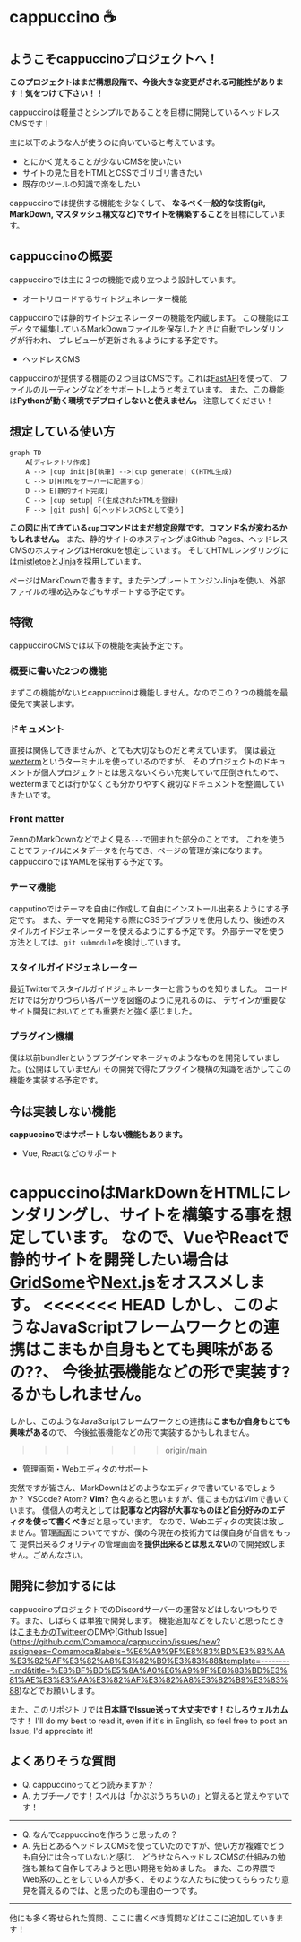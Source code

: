 # cappuccino ☕

## **ようこそcappuccinoプロジェクトへ！**

**このプロジェクトはまだ構想段階で、今後大きな変更がされる可能性があります！気をつけて下さい！！**

cappuccinoは軽量さとシンプルであることを目標に開発しているヘッドレスCMSです！

主に以下のような人が使うのに向いていると考えています。

- とにかく覚えることが少ないCMSを使いたい
- サイトの見た目をHTMLとCSSでゴリゴリ書きたい
- 既存のツールの知識で楽をしたい

cappuccinoでは提供する機能を少なくして、
**なるべく一般的な技術(git, MarkDown, マスタッシュ構文など)でサイトを構築すること**を目標にしています。

## cappuccinoの概要

cappuccinoでは主に２つの機能で成り立つよう設計しています。

- オートリロードするサイトジェネレーター機能

cappuccinoでは静的サイトジェネレーターの機能を内蔵します。
この機能はエディタで編集しているMarkDownファイルを保存したときに自動でレンダリングが行われ、
プレビューが更新されるようにする予定です。


- ヘッドレスCMS

cappuccinoが提供する機能の２つ目はCMSです。これは[FastAPI](https://fastapi.tiangolo.com/)を使って、
ファイルのルーティングなどをサポートしようと考えています。
また、この機能は**Pythonが動く環境でデプロイしないと使えません。** 注意してください！


## 想定している使い方

```mermaid
graph TD
    A[ディレクトリ作成]
    A --> |cup init|B[執筆] -->|cup generate| C(HTML生成)
    C --> D[HTMLをサーバーに配置する]
    D --> E[静的サイト完成]
    C --> |cup setup| F(生成されたHTMLを登録)
    F --> |git push| G[ヘッドレスCMSとして使う]
```
**この図に出てきている`cup`コマンドはまだ想定段階です。コマンド名が変わるかもしれません。**
また、静的サイトのホスティングはGithub Pages、ヘッドレスCMSのホスティングはHerokuを想定しています。
そしてHTMLレンダリングには[mistletoe](https://github.com/miyuchina/mistletoe)と[Jinja](https://github.com/pallets/jinja)を採用しています。

ページはMarkDownで書きます。またテンプレートエンジンJinjaを使い、外部ファイルの埋め込みなどもサポートする予定です。

## 特徴
cappuccinoCMSでは以下の機能を実装予定です。

### 概要に書いた2つの機能

まずこの機能がないとcappuccinoは機能しません。なのでこの２つの機能を最優先で実装します。

### ドキュメント

直接は関係してきませんが、とても大切なものだと考えています。
僕は最近[wezterm](https://wezfurlong.org/wezterm/)というターミナルを使っているのですが、
そのプロジェクトのドキュメントが個人プロジェクトとは思えないくらい充実していて圧倒されたので、
weztermまでとは行かなくとも分かりやすく親切なドキュメントを整備していきたいです。

### Front matter

ZennのMarkDownなどでよく見る`---`で囲まれた部分のことです。
これを使うことでファイルにメタデータを付与でき、ページの管理が楽になります。
cappuccinoではYAMLを採用する予定です。

### テーマ機能

capputinoではテーマを自由に作成して自由にインストール出来るようにする予定です。
また、テーマを開発する際にCSSライブラリを使用したり、後述のスタイルガイドジェネレーターを使えるようにする予定です。
外部テーマを使う方法としては、`git submodule`を検討しています。

### スタイルガイドジェネレーター

最近Twitterでスタイルガイドジェネレーターと言うものを知りました。
コードだけでは分かりづらい各パーツを図鑑のように見れるのは、
デザインが重要なサイト開発においてとても重要だと強く感じました。


### プラグイン機構

僕は以前bundlerというプラグインマネージャのようなものを開発していました。(公開はしていません)
その開発で得たプラグイン機構の知識を活かしてこの機能を実装する予定です。


## 今は実装しない機能
**cappuccinoではサポートしない機能もあります。**

- Vue, Reactなどのサポート

cappuccinoはMarkDownをHTMLにレンダリングし、サイトを構築する事を想定しています。
なので、VueやReactで静的サイトを開発したい場合は[GridSome](https://gridsome.org/)や[Next.js](https://nextjs.org/)をオススメします。
<<<<<<< HEAD
しかし、このようなJavaScriptフレームワークとの連携は**こまもか自身もとても興味がある**の??、
今後拡張機能などの形で実装す?るかもしれません。
=======
しかし、このようなJavaScriptフレームワークとの連携は**こまもか自身もとても興味がある**ので、
今後拡張機能などの形で実装するかもしれません。
>>>>>>> origin/main

- 管理画面・Webエディタのサポート

突然ですが皆さん、MarkDownはどのようなエディタで書いているでしょうか？
VSCode? Atom? **Vim?** 色々あると思いますが、僕こまもかはVimで書いています。
僕個人の考えとしては**記事など内容が大事なものほど自分好みのエディタを使って書くべき**だと思っています。
なので、Webエディタの実装は致しません。管理画面についてですが、僕の今現在の技術力では僕自身が自信をもって
提供出来るクォリティの管理画面を**提供出来るとは思えない**ので開発致しません。ごめんなさい。

## 開発に参加するには

cappuccinoプロジェクトでのDiscordサーバーの運営などはしないつもりです。また、しばらくは単独で開発します。
機能追加などをしたいと思ったときは[こまもかのTwitteer](https://twitter.com/Comamoca_)のDMや[Github Issue](https://github.com/Comamoca/cappuccino/issues/new?assignees=Comamoca&labels=%E6%A9%9F%E8%83%BD%E3%83%AA%E3%82%AF%E3%82%A8%E3%82%B9%E3%83%88&template=---------.md&title=%E8%BF%BD%E5%8A%A0%E6%A9%9F%E8%83%BD%E3%81%AE%E3%83%AA%E3%82%AF%E3%82%A8%E3%82%B9%E3%83%88)などでお願いします。

また、このリポジトリでは**日本語でIssue送って大丈夫です！むしろウェルカム**です！
I'll do my best to read it, even if it's in English, so feel free to post an Issue, I'd appreciate it!


## よくありそうな質問

- Q. cappuccinoってどう読みますか？
- A. カプチーノです！スペルは「かぷぷうちちいの」と覚えると覚えやすいです！
---
- Q. なんでcappuccinoを作ろうと思ったの？
- A. 先日とあるヘッドレスCMSを使っていたのですが、使い方が複雑でどうも自分には合っていないと感じ、
どうせならヘッドレスCMSの仕組みの勉強も兼ねて自作してみようと思い開発を始めました。
また、この界隈でWeb系のことをしている人が多く、そのような人たちに使ってもらったり意見を貰えるのでは、と思ったのも理由の一つです。

---

他にも多く寄せられた質問、ここに書くべき質問などはここに追加していきます！
